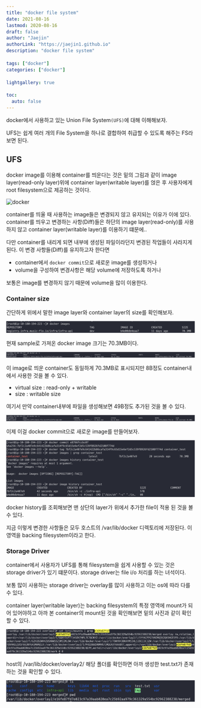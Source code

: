 ```yaml
---
title: "docker file system"
date: 2021-08-16
lastmod: 2020-08-16
draft: false
author: "Jaejin"
authorLink: "https://jaejin1.github.io"
description: "docker file system"

tags: ["docker"]
categories: ["docker"]

lightgallery: true

toc:
  auto: false
---
```


docker에서 사용하고 있는 Union File System`(UFS)`에 대해 이해해보자.

UFS는 쉽게 여러 개의 File System을 하나로 결합하여 취급할 수 있도록 해주는 FS라 보면 된다.

<!--more-->

## UFS

docker image를 이용해 container를 띄운다는 것은 밑의 그림과 같이 image layer(read-only layer)위에 container layer(writable layer)를 얹은 후 사용자에게 root filesystem으로 제공하는 것이다.

![docker](https://docs.docker.com/storage/storagedriver/images/sharing-layers.jpg)


container를 띄울 때 사용하는 image들은 변경되지 않고 유지되는 이유가 이에 있다. container를 띄우고 변경하는 사항(Diff)들은 하단의 image layer(read-only)를 사용하지 않고 container layer(writable layer)를 이용하기 떄문에..

다만 container를 내리게 되면 내부에 생성된 파일이라던지 변경된 작업들이 사라지게 된다. 이 변경 사항들(Diff)를 유지하고자 한다면 

* container에서 `docker commit`으로 새로운 image를 생성하거나
* volume을 구성하여 변경사항은 해당 volume에 저장하도록 하거나

보통은 image를 변경하지 않기 때문에 volume을 많이 이용한다.

### Container size

간단하게 위에서 말한 image layer와 container layer의 size를 확인해보자.

![image-size](image-size.png "image-size")

현재 sample로 가져온 docker image 크기는 70.3MB이다.

![container-size](container-size.png "container-size")

이 image로 띄운 container도 동일하게 70.3MB로 표시되지만 8B정도 container내에서 사용한 것을 볼 수 있다.

* virtual size : read-only + writable 
* size : writable size

여기서 만약 container내부에 파일을 생성해보면 49B정도 추가된 것을 볼 수 있다.

![container-size-file](container-size-file.png "container-size")

이제 이걸 docker commit으로 새로운 image를 만들어보자.

![docker-commit](docker-commit.png "docker-commit")

docker history를 조회해보면 맨 상단의 layer가 위에서 추가한 file이 적용 된 것을 볼 수 있다.

지금 이렇게 변경한 사항들은 모두 호스트의 /var/lib/docker 디렉토리에 저장된다. 이 영역을 backing filesystem이라고 한다.

### Storage Driver

container에서 사용자가 UFS를 통해 filesystem을 쉽게 사용할 수 있는 것은 storage driver가 있기 떄문이다. 
storage driver는 file i/o 처리를 하는 녀석이다.

보통 많이 사용하는 storage driver는 overlay를 많이 사용하고 이는 os에 따라 다를 수 있다.

container layer(writable layer)는 backing filesystem의 특정 영역에 mount가 되어 있어야하고 아까 본 container의 mount된 것을 확인해보면 밑의 사진과 같이 확인 할 수 있다. 

![mounts](mounts.png "mounts")

host의 /var/lib/docker/overlay2/ 해당 폴더를 확인하면 아까 생성한 test.txt가 존재하는 것을 확인할 수 있다.

![overlay](overlay.png "overlay")

